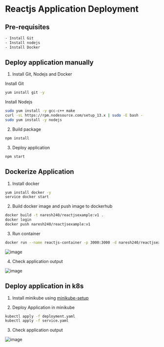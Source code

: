# Reactjs Application Deployment

## Pre-requisites

```bash
- Install Git
- Install nodejs
- Install Docker
```

## Deploy application manually

1. Install Git, Nodejs and Docker

Install Git

```bash
yum install git -y
```

Install Nodejs

```bash
sudo yum install -y gcc-c++ make
curl -sL https://rpm.nodesource.com/setup_13.x | sudo -E bash -
sudo yum install -y nodejs
```

2. Build package

```bash
npm install
```

3. Deploy application

```bash
npm start
```

## Dockerize Application

1. Install docker

```bash
yum install docker -y
service docker start
```

2. Build docker image and push image to dockerhub

```bash
docker build -t naresh240/reactjsexample:v1 .
docker login
docker push naresh240/reactjsexample:v1
```

3. Run container

```bash
docker run --name reactjs-container -p 3000:3000 -d naresh240/reactjsexample:v1
```

![image](https://github.com/Naresh240/reactjs-app/assets/58024415/3545fde7-0774-4275-80db-9db647d4f6fa)

4. Check application output

![image](https://github.com/Naresh240/reactjs-app/assets/58024415/288827c6-82ce-47f1-ae60-c430f46ba88b)

## Deploy application in k8s

1. Install minikube using [minikube-setup](https://github.com/Naresh240/kubernetes/blob/main/minikube-setup/README.md)

2. Deploy Application in minikube

```bash
kubectl apply -f deployment.yaml
kubectl apply -f service.yaml
```

3. Check application output

![image](https://github.com/Naresh240/reactjs-app/assets/58024415/ebef3319-ff69-4ee0-82f8-fe08867442a4)
